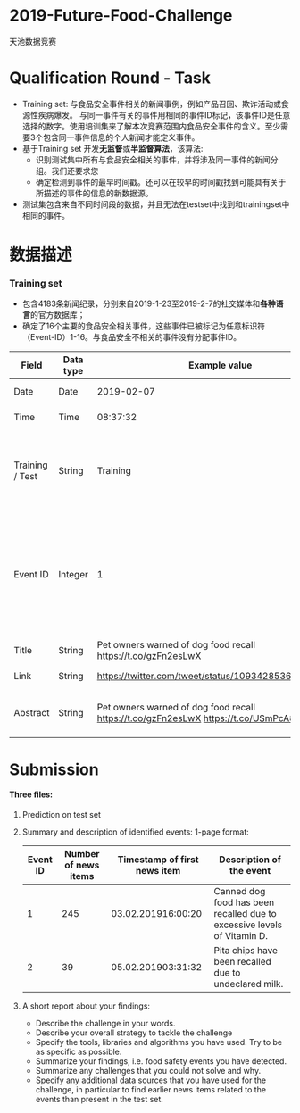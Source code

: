 # 2019-Future-Food-Challenge
天池数据竞赛

# Qualification Round - Task
- Training set: 与食品安全事件相关的新闻事例，例如产品召回、欺诈活动或食源性疾病爆发。
 				与同一事件有关的事件用相同的事件ID标记，该事件ID是任意选择的数字。使用培训集来了解本次竞赛范围内食品安全事件的含义。至少需要3个包含同一事件信息的个人新闻才能定义事件。
- 基于Training set 开发**无监督**或**半监督算法**，该算法:
	- 识别测试集中所有与食品安全相关的事件，并将涉及同一事件的新闻分组。我们还要求您
	- 确定检测到事件的最早时间戳。还可以在较早的时间戳找到可能具有关于所描述的事件的信息的新数据源。
- 测试集包含来自不同时间段的数据，并且无法在testset中找到和trainingset中相同的事件。

# 数据描述
### Training set
- 包含4183条新闻纪录，分别来自2019-1-23至2019-2-7的社交媒体和**各种语言**的官方数据库；
- 确定了16个主要的食品安全相关事件，这些事件已被标记为任意标识符（Event-ID）1-16。与食品安全不相关的事件没有分配事件ID。

|Field	|Data type	|Example value	|Description|
|-------|-----------|---------------|-----------|
|Date	|Date	|2019-02-07	|Date from timestamp|
|Time	|Time	|08:37:32	|Time from timestamp|
|Training / Test	|String	|Training	|Denotes whether the news item is part of the Training or the Test Set.|
|Event ID	|Integer	|1	|Arbitrarily chosen number to classify news items belonging to the same food-safety-related event.|
|Title	|String	|Pet owners warned of dog food recall https://t.co/gzFn2esLwX|	Title of the news item|
|Link	|String	|https://twitter.com/tweet/status/1093428536595992576	|URL of the news item|
|Abstract	|String	|Pet owners warned of dog food recall https://t.co/gzFn2esLwX https://t.co/USmPcA8iF1	|Abstract / summary of the news item|

# Submission
#### Three files: 
1. Prediction on test set
2. Summary and description of identified events: 1-page
   format:
   
   |Event ID|Number of news items|Timestamp of first news item|Description of the event|
   |----|----|----|----|
   |1   |245 |03.02.201916:00:20	|Canned dog food has been recalled due to excessive levels of Vitamin D.|
   |2	|39	 |05.02.201903:31:32|Pita chips have been recalled due to undeclared milk.|
3. A short report about your findings:
	- Describe the challenge in your words.
	- Describe your overall strategy to tackle the challenge
	- Specify the tools, libraries and algorithms you have used. Try to be as specific as possible.
	- Summarize your findings, i.e. food safety events you have detected.
	- Summarize any challenges that you could not solve and why.
	- Specify any additional data sources that you have used for the challenge, in particular to find earlier news items related to the events than present in the test set.
